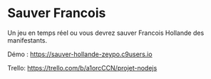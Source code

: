 # Sauver Francois
Un jeu en temps réel ou vous devrez sauver Francois Hollande des manifestants.

Démo : https://sauver-hollande-zeypo.c9users.io

Trello: https://trello.com/b/a1orcCCN/projet-nodejs

